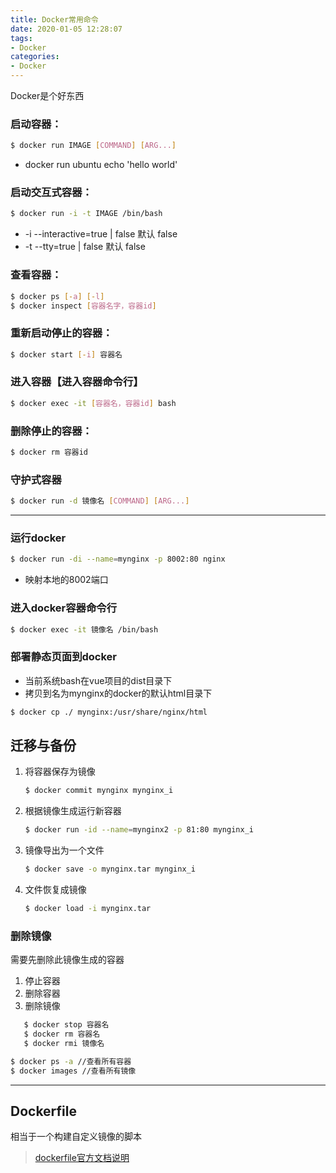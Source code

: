 ```yaml
---
title: Docker常用命令
date: 2020-01-05 12:28:07
tags:
- Docker
categories:
- Docker
---
```


Docker是个好东西
<!-- more -->

### 启动容器：
```bash
$ docker run IMAGE [COMMAND] [ARG...]
```
- docker run ubuntu echo 'hello world'
  
### 启动交互式容器：
```bash
$ docker run -i -t IMAGE /bin/bash
```
- -i --interactive=true | false 默认 false
- -t --tty=true | false 默认 false

### 查看容器：
```bash
$ docker ps [-a] [-l]
$ docker inspect [容器名字，容器id]
```

### 重新启动停止的容器：
```bash
$ docker start [-i] 容器名
```

### 进入容器【进入容器命令行】
```bash
$ docker exec -it [容器名，容器id] bash
```

### 删除停止的容器：
```bash
$ docker rm 容器id
```

### 守护式容器

```bash
$ docker run -d 镜像名 [COMMAND] [ARG...]
```

---

### 运行docker
```bash
$ docker run -di --name=mynginx -p 8002:80 nginx
```
- 映射本地的8002端口

### 进入docker容器命令行

```bash
$ docker exec -it 镜像名 /bin/bash
```

### 部署静态页面到docker
- 当前系统bash在vue项目的dist目录下
- 拷贝到名为mynginx的docker的默认html目录下
```bash
$ docker cp ./ mynginx:/usr/share/nginx/html
```

## 迁移与备份

1. 将容器保存为镜像
    ```bash
    $ docker commit mynginx mynginx_i
    ```
2. 根据镜像生成运行新容器
   ```bash
   $ docker run -id --name=mynginx2 -p 81:80 mynginx_i
   ```
3. 镜像导出为一个文件
   ```bash
   $ docker save -o mynginx.tar mynginx_i
   ```
4. 文件恢复成镜像
   ```bash
   $ docker load -i mynginx.tar
   ```

### 删除镜像
需要先删除此镜像生成的容器
1. 停止容器
2. 删除容器
3. 删除镜像
```bash
   $ docker stop 容器名
   $ docker rm 容器名
   $ docker rmi 镜像名
```
```bash 
$ docker ps -a //查看所有容器
$ docker images //查看所有镜像
```
---

## Dockerfile
相当于一个构建自定义镜像的脚本
> [dockerfile官方文档说明 ](https://docs.docker.com/engine/reference/builder/)
